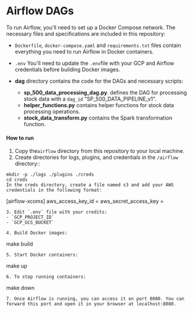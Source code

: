 # Airflow DAGs

To run Airflow, you'll need to set up a Docker Compose network. The necessary files and specifications are included in this repository:

- `Dockerfile`, `docker-compose.yaml` and `requirements.txt` files contain everything you need to run Airflow in Docker containers.

- `.env` You'll need to update the `.env`file with your GCP and Airflow credentials before building Docker images.

- **dag**  directory contains the code for the DAGs and necessary scripts:
    - **sp_500_data_processing_dag.py**.  defines the DAG for processing stock data with a `dag_id` "SP_500_DATA_PIPELINE_v1".
    - **helper_functions.py** contains helper functions for stock data processing operations.
    - **stock_data_transform.py** contains the Spark transformation function.

#### How to run
1. Copy the`airflow` directory from this repository to your local machine.
2. Create directories for logs, plugins, and credentials in the  `/airflow` directory::
```
mkdir -p ./logs ./plugins ./creds
cd creds
In the creds directory, create a file named s3 and add your AWS credentials in the following format:
```
[airflow-xcoms]
aws_access_key_id = 
aws_secret_access_key = 
```
3. Edit `.env` file with your credits: 
- `GCP_PROJECT_ID`
- `GCP_GCS_BUCKET`

4. Build Docker images:

```
make build 
```
5. Start Docker containers:
```
make up
```
6. To stop running containers:
```
make down
```
7. Once Airflow is running, you can access it on port 8080. You can forward this port and open it in your browser at localhost:8080.
